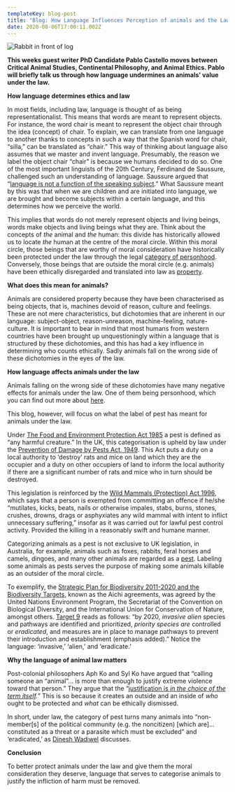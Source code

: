 ```yaml
---
templateKey: blog-post
title: "Blog: How Language Influences Perception of animals and the Law that Follows"
date: 2020-08-06T17:00:11.002Z
---
```

![Rabbit in front of log](/img/jdr-.jpg "Blog: How Language Influences Perception of animals and the Law that Follows")

<!--StartFragment-->

<!-- wp:paragraph -->

**This weeks guest writer PhD Candidate Pablo Castello moves between Critical Animal Studies, Continental Philosophy, and Animal Ethics. Pablo will briefly talk us through how language undermines an animals’ value under the law.**

<!-- /wp:paragraph -->

<!-- wp:paragraph -->

<!-- /wp:paragraph -->

<!-- wp:paragraph -->

**How language determines ethics and law**

<!-- /wp:paragraph -->

<!-- wp:paragraph -->

In most fields, including law, language is thought of as being representationalist. This means that words are meant to represent objects. For instance, the word chair is meant to represent the object chair through the idea (concept) of chair. To explain, we can translate from one language to another thanks to concepts in such a way that the Spanish word for chair, “silla,” can be translated as “chair.” This way of thinking about language also assumes that we master and invent language. Presumably, the reason we label the object chair “chair” is because we humans decided to do so. One of the most important linguists of the 20th Century, Ferdinand de Saussure, challenged such an understanding of language. Saussure argued that “[language is not a function of the speaking subject](http://cup.columbia.edu/book/course-in-general-linguistics/9780231157261).” What Saussure meant by this was that when we are children and are initiated into language, we are brought and become subjects within a certain language, and this determines how we perceive the world.

<!-- /wp:paragraph -->

<!-- wp:paragraph -->

This implies that words do not merely represent objects and living beings, words make objects and living beings what they are. Think about the concepts of *the* animal and *the* human: this divide has historically allowed us to locate *the* human at the centre of the moral circle. Within this moral circle, those beings that are worthy of moral consideration have historically been protected under the law through the legal [category of personhood](https://advocates-for-animals.com/blog/245). Conversely, those beings that are outside the moral circle (e.g. animals) have been ethically disregarded and translated into law as [property](https://advocates-for-animals.com/blog/245).

<!-- /wp:paragraph -->

<!-- wp:paragraph -->

<!-- /wp:paragraph -->

<!-- wp:paragraph -->

**What does this mean for animals?**

<!-- /wp:paragraph -->

<!-- wp:paragraph -->

Animals are considered property because they have been characterised as being objects, that is, machines devoid of reason, culture and feelings. These are not mere characteristics, but dichotomies that are inherent in our language: subject-object, reason-unreason, machine-feeling, nature-culture. It is important to bear in mind that most humans from western countries have been brought up unquestioningly within a language that is structured by these dichotomies, and this has had a key influence in determining who counts ethically. Sadly animals fall on the wrong side of these dichotomies in the eyes of the law.

<!-- /wp:paragraph -->

<!-- wp:paragraph -->

<!-- /wp:paragraph -->

<!-- wp:paragraph -->

**How language affects animals under the law**

<!-- /wp:paragraph -->

<!-- wp:paragraph -->

Animals falling on the wrong side of these dichotomies have many negative effects for animals under the law. One of them being personhood, which you can find out more about [here](https://advocates-for-animals.com/blog/245).

<!-- /wp:paragraph -->

<!-- wp:paragraph -->

This blog, however, will focus on what the label of pest has meant for animals under the law.

<!-- /wp:paragraph -->

<!-- wp:paragraph -->

Under [The Food and Environment Protection Act 1985](https://www.legislation.gov.uk/ukpga/1985/48) a pest is defined as “any harmful creature.” In the UK, this categorisation is upheld by law under the [Prevention of Damage by Pests Act, 1949](http://www.legislation.gov.uk/ukpga/Geo6/12-13-14/55). This Act puts a duty on a local authority to ‘destroy’ rats and mice on land which they are the occupier and a duty on other occupiers of land to inform the local authority if there are a significant number of rats and mice who in turn should be destroyed.

<!-- /wp:paragraph -->

<!-- wp:paragraph -->

This legislation is reinforced by the [Wild Mammals (Protection) Act 1996](https://www.legislation.gov.uk/ukpga/1996/3/contents), which says that a person is exempted from committing an offence if he/she “mutilates, kicks, beats, nails or otherwise impales, stabs, burns, stones, crushes, drowns, drags or asphyxiates any wild mammal with intent to inflict unnecessary suffering,” insofar as it was carried out for lawful pest control activity. Provided the killing in a reasonably swift and humane manner.

<!-- /wp:paragraph -->

<!-- wp:paragraph -->

Categorizing animals as a pest is not exclusive to UK legislation, in Australia, for example, animals such as foxes, rabbits, feral horses and camels, dingoes, and many other animals are regarded as a [pest](https://www.agriculture.gov.au/sites/default/files/sitecollectiondocuments/pests-diseases-weeds/consultation/apas-final.pdf). Labeling some animals as pests serves the purpose of making some animals killable as an outsider of the moral circle.

<!-- /wp:paragraph -->

<!-- wp:paragraph -->

To exemplify, the [Strategic Plan for Biodiversity 2011-2020 and the Biodiversity Targets](https://www.cbd.int/sp/), known as the Aichi agreements, was agreed by the United Nations Environment Program, the Secretariat of the Convention on Biological Diversity, and the International Union for Conservation of Nature, amongst others. [Target 9](https://www.cbd.int/sp/targets/) reads as follows: “by 2020, *invasive* *alien* species and pathways are identified and prioritized, *priority species are* controlled or *eradicated*, and measures are in place to manage pathways to prevent their introduction and establishment (emphasis added).” Notice the language: ‘invasive,’ ‘alien,’ and ‘eradicate.’

<!-- /wp:paragraph -->

<!-- wp:paragraph -->

<!-- /wp:paragraph -->

<!-- wp:paragraph -->

**Why the language of animal law matters**

<!-- /wp:paragraph -->

<!-- wp:paragraph -->

Post-colonial philosophers Aph Ko and Syl Ko have argued that “calling someone an “animal”… is more than enough to justify extreme violence toward that person.” They argue that the “[justification is *in the choice of the term itself*](https://lanternbooks.presswarehouse.com/Books/BookDetail.aspx?productID=515348)*.*” This is so because it creates an outside and an inside of *who* ought to be protected and *what* can be ethically dismissed.

<!-- /wp:paragraph -->

<!-- wp:paragraph -->

In short, under law, the category of pest turns many animals into “non-member\[s] of the political community (e.g. the noncitizen) \[which are]… constituted as a threat or a parasite which must be excluded” and ‘eradicated,’ as [Dinesh Wadiwel](https://feralfeminisms.com/a-conversation-on-the-feral/) discusses.

<!-- /wp:paragraph -->

<!-- wp:paragraph -->

<!-- /wp:paragraph -->

<!-- wp:paragraph -->

**Conclusion**

<!-- /wp:paragraph -->

<!-- wp:paragraph -->

To better protect animals under the law and give them the moral consideration they deserve, language that serves to categorise animals to justify the infliction of harm must be removed.

<!-- /wp:paragraph -->

<!--EndFragment-->